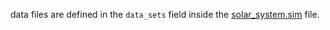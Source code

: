 

data files are defined in the `data_sets` field inside the
[solar_system.sim](https://github.com/jan-tennert/SolarSim/blob/main/scenarios/solar_system.sim) file.
